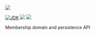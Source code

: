 [![](https://github.com/wutsi/wutsi-mono/actions/workflows/server-membership-access-master.yml/badge.svg)](https://github.com/wutsi/wutsi-mono/actions/workflows/server-membership-access-master.yml)

[![JDK](https://img.shields.io/badge/jdk-17-brightgreen.svg)](https://jdk.java.net/17/)
[![](https://img.shields.io/badge/maven-3.6-brightgreen.svg)](https://maven.apache.org/download.cgi)
![](https://img.shields.io/badge/language-kotlin-blue.svg)

Membership domain and persistence API
